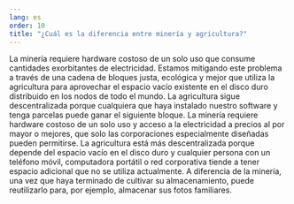 ```yaml
---
lang: es
order: 10
title: "¿Cuál es la diferencia entre minería y agricultura?"
---
```


La minería requiere hardware costoso de un solo uso que consume cantidades exorbitantes de electricidad. Estamos mitigando este problema a través de una cadena de bloques justa, ecológica y mejor que utiliza la agricultura para aprovechar el espacio vacío existente en el disco duro distribuido en los nodos de todo el mundo. La agricultura sigue descentralizada porque cualquiera que haya instalado nuestro software y tenga parcelas puede ganar el siguiente bloque. La minería requiere hardware costoso de un solo uso y acceso a la electricidad a precios al por mayor o mejores, que solo las corporaciones especialmente diseñadas pueden permitirse. La agricultura está más descentralizada porque depende del espacio vacío en el disco duro y cualquier persona con un teléfono móvil, computadora portátil o red corporativa tiende a tener espacio adicional que no se utiliza actualmente. A diferencia de la minería, una vez que haya terminado de cultivar su almacenamiento, puede reutilizarlo para, por ejemplo, almacenar sus fotos familiares.
